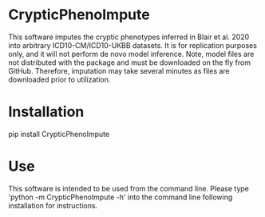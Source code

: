 # CrypticPhenoImpute

This software imputes the cryptic phenotypes inferred in Blair et al. 2020 into arbitrary ICD10-CM/ICD10-UKBB datasets. It is for replication purposes only, and it will not perform de novo model inference. Note, model files are not distributed with the package and must be downloaded on the fly from GitHub. Therefore, imputation may take several minutes as files are downloaded prior to utilization.

# Installation

pip install CrypticPhenoImpute

# Use

This software is intended to be used from the command line. Please type 'python -m CrypticPhenoImpute -h' into the command line following installation for instructions.
